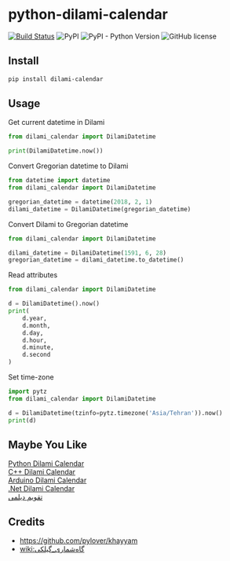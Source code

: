 # python-dilami-calendar

[![Build Status](https://travis-ci.org/Jangal/python-dilami-calendar.svg?branch=master)](https://travis-ci.org/Jangal/python-dilami-calendar)
![PyPI](https://img.shields.io/pypi/v/dilami-calendar)
![PyPI - Python Version](https://img.shields.io/pypi/pyversions/dilami-calendar)
![GitHub license](https://img.shields.io/github/license/Jangal/python-dilami-calendar)

## Install

```bash
pip install dilami-calendar
```


## Usage


Get current datetime in Dilami

```python
from dilami_calendar import DilamiDatetime

print(DilamiDatetime.now())

```


Convert Gregorian datetime to Dilami

```python
from datetime import datetime
from dilami_calendar import DilamiDatetime

gregorian_datetime = datetime(2018, 2, 1)
dilami_datetime = DilamiDatetime(gregorian_datetime)

```

Convert Dilami to Gregorian datetime


```python
from dilami_calendar import DilamiDatetime

dilami_datetime = DilamiDatetime(1591, 6, 28)
gregorian_datetime = dilami_datetime.to_datetime()
```


Read attributes 

```python
from dilami_calendar import DilamiDatetime

d = DilamiDatetime().now()
print(
    d.year,
    d.month,
    d.day,
    d.hour,
    d.minute,
    d.second
)
```

Set time-zone

```python
import pytz
from dilami_calendar import DilamiDatetime

d = DilamiDatetime(tzinfo=pytz.timezone('Asia/Tehran')).now()
print(d)

```

## Maybe You Like
[Python Dilami Calendar](https://github.com/Jangal/python-dilami-calendar)
<br/>
[C++ Dilami Calendar](https://github.com/LordArma/Dilami-Calendar-C-)
<br/>
[Arduino Dilami Calendar](https://github.com/LordArma/Dilami-Calendar-Arduino)
<br/>
[.Net Dilami Calendar](https://github.com/Jangal/Dilami-Calendar-.Net)
<br/>
[تقویم دیلمی](http://giltime.ir)


## Credits
 
- https://github.com/pylover/khayyam
- [wiki:گاه‌شماری_گیلکی](https://fa.wikipedia.org/wiki/%DA%AF%D8%A7%D9%87%E2%80%8C%D8%B4%D9%85%D8%A7%D8%B1%DB%8C_%DA%AF%DB%8C%D9%84%DA%A9%DB%8C)
